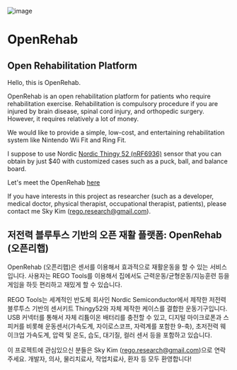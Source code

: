 ![image](https://user-images.githubusercontent.com/56623134/69489648-d0ed2900-0ebe-11ea-8c6a-5a1114358bed.png)

# OpenRehab #
## Open Rehabilitation Platform ##

Hello, this is OpenRehab.

OpenRehab is an open rehabilitation platform for patients who require rehabilitation exercise.
Rehabilitation is compulsory procedure if you are injured by brain disease, spinal cord injury, and orthopedic surgery.
However, it requires relatively a lot of money.

We would like to provide a simple, low-cost, and entertaining rehabilitation system like Nintendo Wii Fit and Ring Fit.

I suppose to use Nordic [Nordic Thingy 52 (nRF6936)](https://www.mouser.com/ProductDetail/Nordic-Semiconductor/nRF6936?qs=5aG0NVq1C4wGdQJYSOVFOA==)
 sensor that you can obtain by just $40 with customized cases such as a puck, ball, and balance board.

Let's meet the OpenRehab [here](https://regoresearch.github.io/openrehab.html)

If you have interests in this project as researcher (such as a developer, medical doctor, physical therapist, occupational therapist, patients), please contact me Sky Kim (rego.research@gmail.com).

## 저전력 블루투스 기반의 오픈 재활 플랫폼: OpenRehab (오픈리햅)

OpenRehab (오픈리햅)은 센서를 이용해서 효과적으로 재활운동을 할 수 있는 서비스입니다. 사용자는 REGO Tools를 이용해서 집에서도 근력운동/균형운동/지능훈련 등을 게임을 하듯 편리하고 재밌게 할 수 있습니다.

REGO Tools는 세계적인 반도체 회사인 Nordic Semiconductor에서 제작한 저전력 블루투스 기반의 센서키트 Thingy52와 자체 제작한 케이스를 결합한 운동기구입니다. USB 커넥터를 통해서 자체 리튬이온 배터리를 충전할 수 있고, 디지털 마이크로폰과 스피커를 비롯해 운동센서(가속도계, 자이로스코프, 자력계를 포함한 9-축), 초저전력 웨이크업 가속도계, 압력 및 온도, 습도, 대기질, 컬러 센서 등을 포함하고 있습니다.

이 프로젝트에 관심있으신 분들은 Sky Kim (rego.research@gmail.com)으로 연락주세요.
개발자, 의사, 물리치료사, 작업치료사, 환자 등 모두 환영합니다!

